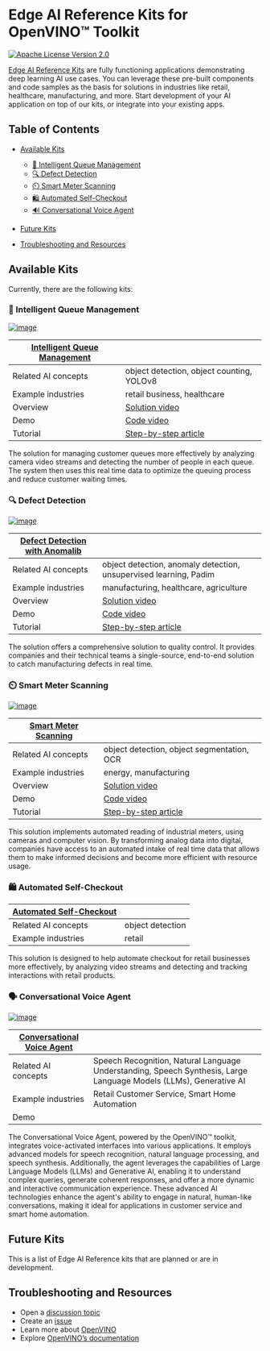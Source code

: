 # Edge AI Reference Kits for OpenVINO™ Toolkit

[![Apache License Version 2.0](https://img.shields.io/badge/license-Apache_2.0-green.svg)](https://github.com/openvinotoolkit/openvino_notebooks/blob/main/LICENSE)

[Edge AI Reference Kits](https://www.intel.com/content/www/us/en/developer/topic-technology/edge-5g/open-potential.html) are fully functioning applications demonstrating deep learning AI use cases. You can leverage these pre-built components and code samples as the basis for solutions in industries like retail, healthcare, manufacturing, and more. Start development of your AI application on top of our kits, or integrate into your existing apps. 

## Table of Contents

- [Available Kits](#available-kits)
	- [🚶 Intelligent Queue Management](#-intelligent-queue-management)
	- [🔍 Defect Detection](#-defect-detection)
	- [⏲️ Smart Meter Scanning](#%EF%B8%8F-smart-meter-scanning)
	- [🛍️ Automated Self-Checkout](#%EF%B8%8F-automated-self-checkout)
	- [🔊 Conversational Voice Agent](#%EF%B8%8F-conversational-voice-agent)
- [Future Kits](#future-kits)

- [Troubleshooting and Resources](#troubleshooting-and-resources)

## Available Kits
Currently, there are the following kits:

### 🚶 Intelligent Queue Management
[![image](https://github.com/openvinotoolkit/openvino_notebooks/assets/138901786/6874cfe8-3462-4b30-8026-c14aab7b695c)](intelligent_queue_management)

| [Intelligent Queue Management](intelligent_queue_management) |  |
| - | - |
| Related AI concepts | object detection, object counting, YOLOv8 |
| Example industries | retail business, healthcare |
| Overview | [Solution video](https://www.youtube.com/watch?v=fwFbl4_8jk8) |
| Demo | [Code video](https://www.youtube.com/watch?v=9E2baweCCXQ) |
| Tutorial | [Step-by-step article](https://www.intel.com/content/www/us/en/developer/articles/training/create-intelligent-queue-management.html) |

The solution for managing customer queues more effectively by analyzing camera video streams and detecting the number of people in each queue. The system then uses this real time data to optimize the queuing process and reduce customer waiting times.

### 🔍 Defect Detection
[![image](https://github.com/openvinotoolkit/openvino_notebooks/assets/138901786/cf933593-31f7-44a5-9cd1-fc68e8a719a9)](defect_detection_anomalib)

| [Defect Detection with Anomalib](defect_detection_anomalib) |  |
| - | - |
| Related AI concepts | object detection, anomaly detection, unsupervised learning, Padim |
| Example industries | manufacturing, healthcare, agriculture |
| Overview | [Solution video](https://www.youtube.com/watch?v=ho6R69EDyao) |
| Demo | [Code video](https://www.youtube.com/watch?v=OifcJbZRaGM) |
| Tutorial | [Step-by-step article](https://www.intel.com/content/www/us/en/developer/articles/training/defect-detection-with-anomalib.html) |

The solution offers a comprehensive solution to quality control. It provides companies and their technical teams a single-source, end-to-end solution to catch manufacturing defects in real time.

### ⏲️ Smart Meter Scanning
[![image](https://github.com/openvinotoolkit/openvino_notebooks/assets/138901786/0136d123-15c9-4696-bf4d-b169b3c7db4d)](meter_reader)

| [Smart Meter Scanning](meter_reader) |  |
| - | - |
| Related AI concepts | object detection, object segmentation, OCR |
| Example industries | energy, manufacturing |
| Overview | [Solution video](https://www.youtube.com/watch?v=y2xCZYe8GAQ) |
| Demo | [Code video](https://www.youtube.com/watch?v=9jcFGzFjHXo) |
| Tutorial | [Step-by-step article](https://www.intel.com/content/www/us/en/developer/articles/training/create-smart-meter-scanning.html) |

This solution implements automated reading of industrial meters, using cameras and computer vision. By transforming analog data into digital, companies have access to an automated intake of real time data that allows them to make informed decisions and become more efficient with resource usage.

### 🛍️ Automated Self-Checkout

| [Automated Self-Checkout](https://github.com/openvinotoolkit/openvino_notebooks/tree/recipes/recipes/automated_self_checkout) |  |
| - | - |
| Related AI concepts | object detection |
| Example industries | retail |

This solution is designed to help automate checkout for retail businesses more effectively, by analyzing video streams and detecting and tracking interactions with retail products.

### 🗣️ Conversational Voice Agent
[![image](https://github.com/openvinotoolkit/openvino_notebooks/assets/109281183/cc75fbe6-7bbe-4ee7-ae20-1c38be2804f0)](conversational_voice_agent)

| [Conversational Voice Agent](conversational_voice_agent) |  |
| - | - |
| Related AI concepts | Speech Recognition, Natural Language Understanding, Speech Synthesis, Large Language Models (LLMs), Generative AI |
| Example industries | Retail Customer Service, Smart Home Automation |
| Demo |  |

The Conversational Voice Agent, powered by the OpenVINO™ toolkit, integrates voice-activated interfaces into various applications. It employs advanced models for speech recognition, natural language processing, and speech synthesis. Additionally, the agent leverages the capabilities of Large Language Models (LLMs) and Generative AI, enabling it to understand complex queries, generate coherent responses, and offer a more dynamic and interactive communication experience. These advanced AI technologies enhance the agent's ability to engage in natural, human-like conversations, making it ideal for applications in customer service and smart home automation.

## Future Kits
This is a list of Edge AI Reference kits that are planned or are in development.

## Troubleshooting and Resources
- Open a [discussion topic](https://github.com/openvinotoolkit/openvino_notebooks/discussions)
- Create an [issue](https://github.com/openvinotoolkit/openvino_notebooks/issues)
- Learn more about [OpenVINO](https://www.intel.com/content/www/us/en/developer/tools/openvino-toolkit/overview.html)
- Explore [OpenVINO’s documentation](https://docs.openvino.ai/2023.0/home.html)
